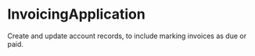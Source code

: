 # InvoicingApplication
Create and update account records, to include marking invoices as due or paid. 
